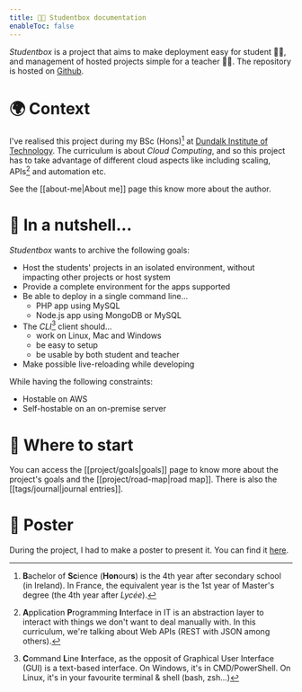 ```yaml
---
title: 👨‍💻 Studentbox documentation
enableToc: false
---
```


_Studentbox_ is a project that aims to make deployment easy for student 👨‍🎓, and management of hosted projects simple for a teacher 👨‍🏫.
The repository is hosted on [Github](https://github.com/sinux-l5d/studentbox).

# 🌍 Context

I've realised this project during my BSc (Hons)[^bsc] at [Dundalk Institute of Technology](https://www.dkit.ie/). The curriculum is about _Cloud Computing_, and so this project has to take advantage of different cloud aspects like including scaling, APIs[^api] and automation etc.

See the [[about-me|About me]] page this know more about the author.

# 🥜 In a nutshell...

_Studentbox_ wants to archive the following goals:

- Host the students' projects in an isolated environment, without impacting other projects or host system
- Provide a complete environment for the apps supported
- Be able to deploy in a single command line...
  - PHP app using MySQL
  - Node.js app using MongoDB or MySQL
- The _CLI_[^cli] client should...
  - work on Linux, Mac and Windows
  - be easy to setup
  - be usable by both student and teacher
- Make possible live-reloading while developing

While having the following constraints:

- Hostable on AWS
- Self-hostable on an on-premise server

# 🏁 Where to start

You can access the [[project/goals|goals]] page to know more about the project's goals and the [[project/road-map|road map]].
There is also the [[tags/journal|journal entries]].

# 📄 Poster

During the project, I had to make a poster to present it. You can find it <a href="poster.pdf">here</a>.

[^bsc]:
    **B**achelor of **Sc**ience (**Hon**our**s**) is the 4th year after secondary school (in Ireland).
    In France, the equivalent year is the 1st year of Master's degree (the 4th year after _Lycée_).

[^api]: **A**pplication **P**rogramming **I**nterface in IT is an abstraction layer to interact with things we don't want to deal manually with. In this curriculum, we're talking about Web APIs (REST with JSON among others).
[^cli]:
    **C**ommand **L**ine **I**nterface, as the opposit of Graphical User Interface (GUI) is a text-based interface.
    On Windows, it's in CMD/PowerShell. On Linux, it's in your favourite terminal & shell (bash, zsh...)

